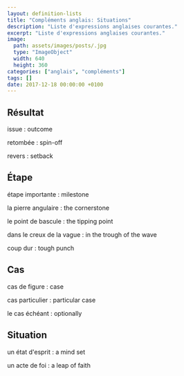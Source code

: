 ```yaml
---
layout: definition-lists
title: "Compléments anglais: Situations"
description: "Liste d'expressions anglaises courantes."
excerpt: "Liste d'expressions anglaises courantes."
image:
  path: assets/images/posts/.jpg
  type: "ImageObject"
  width: 640
  height: 360
categories: ["anglais", "compléments"]
tags: []
date: 2017-12-18 00:00:00 +0100
---
```


## Résultat

issue
: outcome

retombée
: spin-off

revers
: setback


## Étape

étape importante
: milestone

la pierre angulaire
: the cornerstone

le point de bascule
: the tipping point

dans le creux de la vague
: in the trough of the wave

coup dur
: tough punch


## Cas

cas de figure
: case

cas particulier
: particular case

le cas échéant
: optionally


## Situation

un état d'esprit
: a mind set

un acte de foi
: a leap of faith
